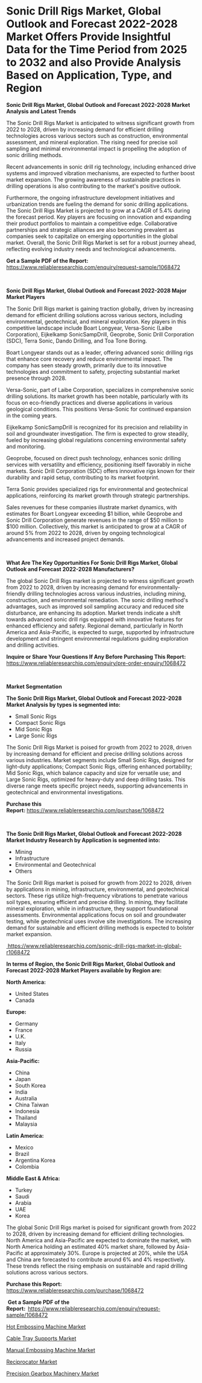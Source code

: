 <p><h1>Sonic Drill Rigs Market, Global Outlook and Forecast 2022-2028 Market Offers Provide Insightful Data for the Time Period from 2025 to 2032 and also Provide Analysis Based on Application, Type, and Region</h1></p><p><strong>Sonic Drill Rigs Market, Global Outlook and Forecast 2022-2028 Market Analysis and Latest Trends</strong></p>
<p><p>The Sonic Drill Rigs Market is anticipated to witness significant growth from 2022 to 2028, driven by increasing demand for efficient drilling technologies across various sectors such as construction, environmental assessment, and mineral exploration. The rising need for precise soil sampling and minimal environmental impact is propelling the adoption of sonic drilling methods. </p><p>Recent advancements in sonic drill rig technology, including enhanced drive systems and improved vibration mechanisms, are expected to further boost market expansion. The growing awareness of sustainable practices in drilling operations is also contributing to the market's positive outlook. </p><p>Furthermore, the ongoing infrastructure development initiatives and urbanization trends are fueling the demand for sonic drilling applications. The Sonic Drill Rigs Market is projected to grow at a CAGR of 5.4% during the forecast period. Key players are focusing on innovation and expanding their product portfolios to maintain a competitive edge. Collaborative partnerships and strategic alliances are also becoming prevalent as companies seek to capitalize on emerging opportunities in the global market. Overall, the Sonic Drill Rigs Market is set for a robust journey ahead, reflecting evolving industry needs and technological advancements.</p></p>
<p><strong>Get a Sample PDF of the Report:&nbsp;</strong> <a href="https://www.reliableresearchiq.com/enquiry/request-sample/1068472?utm_campaign=3444&utm_medium=2&utm_source=Github&utm_content=ia&utm_term=21032025&utm_id=sonic-drill-rigs-market-global-outlook-and-forecast-2022-2028">https://www.reliableresearchiq.com/enquiry/request-sample/1068472</a></p>
<p>&nbsp;</p>
<p><strong>Sonic Drill Rigs Market, Global Outlook and Forecast 2022-2028 Major Market Players</strong></p>
<p><p>The Sonic Drill Rigs market is gaining traction globally, driven by increasing demand for efficient drilling solutions across various sectors, including environmental, geotechnical, and mineral exploration. Key players in this competitive landscape include Boart Longyear, Versa-Sonic (Laibe Corporation), Eijkelkamp SonicSampDrill, Geoprobe, Sonic Drill Corporation (SDC), Terra Sonic, Dando Drilling, and Toa Tone Boring.</p><p>Boart Longyear stands out as a leader, offering advanced sonic drilling rigs that enhance core recovery and reduce environmental impact. The company has seen steady growth, primarily due to its innovative technologies and commitment to safety, projecting substantial market presence through 2028.</p><p>Versa-Sonic, part of Laibe Corporation, specializes in comprehensive sonic drilling solutions. Its market growth has been notable, particularly with its focus on eco-friendly practices and diverse applications in various geological conditions. This positions Versa-Sonic for continued expansion in the coming years.</p><p>Eijkelkamp SonicSampDrill is recognized for its precision and reliability in soil and groundwater investigation. The firm is expected to grow steadily, fueled by increasing global regulations concerning environmental safety and monitoring.</p><p>Geoprobe, focused on direct push technology, enhances sonic drilling services with versatility and efficiency, positioning itself favorably in niche markets. Sonic Drill Corporation (SDC) offers innovative rigs known for their durability and rapid setup, contributing to its market footprint.</p><p>Terra Sonic provides specialized rigs for environmental and geotechnical applications, reinforcing its market growth through strategic partnerships.</p><p>Sales revenues for these companies illustrate market dynamics, with estimates for Boart Longyear exceeding $1 billion, while Geoprobe and Sonic Drill Corporation generate revenues in the range of $50 million to $100 million. Collectively, this market is anticipated to grow at a CAGR of around 5% from 2022 to 2028, driven by ongoing technological advancements and increased project demands.</p></p>
<p>&nbsp;</p>
<p><strong>What Are The Key Opportunities For Sonic Drill Rigs Market, Global Outlook and Forecast 2022-2028 Manufacturers?</strong></p>
<p><p>The global Sonic Drill Rigs market is projected to witness significant growth from 2022 to 2028, driven by increasing demand for environmentally-friendly drilling technologies across various industries, including mining, construction, and environmental remediation. The sonic drilling method's advantages, such as improved soil sampling accuracy and reduced site disturbance, are enhancing its adoption. Market trends indicate a shift towards advanced sonic drill rigs equipped with innovative features for enhanced efficiency and safety. Regional demand, particularly in North America and Asia-Pacific, is expected to surge, supported by infrastructure development and stringent environmental regulations guiding exploration and drilling activities.</p></p>
<p><strong>Inquire or Share Your Questions If Any Before Purchasing This Report:</strong> <a href="https://www.reliableresearchiq.com/enquiry/pre-order-enquiry/1068472?utm_campaign=3444&utm_medium=2&utm_source=Github&utm_content=ia&utm_term=21032025&utm_id=sonic-drill-rigs-market-global-outlook-and-forecast-2022-2028">https://www.reliableresearchiq.com/enquiry/pre-order-enquiry/1068472</a></p>
<p>&nbsp;</p>
<p><strong>Market Segmentation</strong></p>
<p><strong>The Sonic Drill Rigs Market, Global Outlook and Forecast 2022-2028 Market Analysis by types is segmented into:</strong></p>
<p><ul><li>Small Sonic Rigs</li><li>Compact Sonic Rigs</li><li>Mid Sonic Rigs</li><li>Large Sonic Rigs</li></ul></p>
<p><p>The Sonic Drill Rigs Market is poised for growth from 2022 to 2028, driven by increasing demand for efficient and precise drilling solutions across various industries. Market segments include Small Sonic Rigs, designed for light-duty applications; Compact Sonic Rigs, offering enhanced portability; Mid Sonic Rigs, which balance capacity and size for versatile use; and Large Sonic Rigs, optimized for heavy-duty and deep drilling tasks. This diverse range meets specific project needs, supporting advancements in geotechnical and environmental investigations.</p></p>
<p><strong>Purchase this Report:&nbsp;</strong><a href="https://www.reliableresearchiq.com/purchase/1068472?utm_campaign=3444&utm_medium=2&utm_source=Github&utm_content=ia&utm_term=21032025&utm_id=sonic-drill-rigs-market-global-outlook-and-forecast-2022-2028">https://www.reliableresearchiq.com/purchase/1068472</a></p>
<p>&nbsp;</p>
<p><strong>The Sonic Drill Rigs Market, Global Outlook and Forecast 2022-2028 Market Industry Research by Application is segmented into:</strong></p>
<p><ul><li>Mining</li><li>Infrastructure</li><li>Environmental and Geotechnical</li><li>Others</li></ul></p>
<p><p>The Sonic Drill Rigs market is poised for growth from 2022 to 2028, driven by applications in mining, infrastructure, environmental, and geotechnical sectors. These rigs utilize high-frequency vibrations to penetrate various soil types, ensuring efficient and precise drilling. In mining, they facilitate mineral exploration, while in infrastructure, they support foundational assessments. Environmental applications focus on soil and groundwater testing, while geotechnical uses involve site investigations. The increasing demand for sustainable and efficient drilling methods is expected to bolster market expansion.</p></p>
<p><a href="https://www.reliableresearchiq.com/sonic-drill-rigs-market-in-global-r1068472?utm_campaign=3444&utm_medium=2&utm_source=Github&utm_content=ia&utm_term=21032025&utm_id=sonic-drill-rigs-market-global-outlook-and-forecast-2022-2028">&nbsp;https://www.reliableresearchiq.com/sonic-drill-rigs-market-in-global-r1068472</a></p>
<p><strong>In terms of Region, the Sonic Drill Rigs Market, Global Outlook and Forecast 2022-2028 Market Players available by Region are:</strong></p>
<p>
    <p> <strong> North America: </strong>
        <ul>
            <li>United States</li>
            <li>Canada</li>
        </ul>
        </p> 
    <p> <strong> Europe: </strong>
        <ul>
            <li>Germany</li>
            <li>France</li>
            <li>U.K.</li>
            <li>Italy</li>
            <li>Russia</li>
        </ul>
        </p> 
    <p> <strong> Asia-Pacific: </strong>
        <ul>
            <li>China</li>
            <li>Japan</li>
            <li>South Korea</li>
            <li>India</li>
            <li>Australia</li>
            <li>China Taiwan</li>
            <li>Indonesia</li>
            <li>Thailand</li>
            <li>Malaysia</li>
        </ul>
        </p> 
    <p> <strong> Latin America: </strong>
        <ul>
            <li>Mexico</li>
            <li>Brazil</li>
            <li>Argentina Korea</li>
            <li>Colombia</li>
        </ul>
        </p> 
    <p> <strong> Middle East & Africa: </strong>
        <ul>
            <li>Turkey</li>
            <li>Saudi</li>
            <li>Arabia</li>
            <li>UAE</li>
            <li>Korea</li>
        </ul>
    </p>
    </p>
<p><p>The global Sonic Drill Rigs market is poised for significant growth from 2022 to 2028, driven by increasing demand for efficient drilling technologies. North America and Asia-Pacific are expected to dominate the market, with North America holding an estimated 40% market share, followed by Asia-Pacific at approximately 30%. Europe is projected at 20%, while the USA and China are forecasted to contribute around 6% and 4% respectively. These trends reflect the rising emphasis on sustainable and rapid drilling solutions across various sectors.</p></p>
<p><strong>Purchase this Report: </strong><a href="https://www.reliableresearchiq.com/purchase/1068472?utm_campaign=3444&utm_medium=2&utm_source=Github&utm_content=ia&utm_term=21032025&utm_id=sonic-drill-rigs-market-global-outlook-and-forecast-2022-2028">https://www.reliableresearchiq.com/purchase/1068472</a></p>
<p>&nbsp;<strong>Get a Sample PDF of the Report:&nbsp;&nbsp;</strong><a href="https://www.reliableresearchiq.com/enquiry/request-sample/1068472?utm_campaign=3444&utm_medium=2&utm_source=Github&utm_content=ia&utm_term=21032025&utm_id=sonic-drill-rigs-market-global-outlook-and-forecast-2022-2028">https://www.reliableresearchiq.com/enquiry/request-sample/1068472</a></p>
<p><strong></strong></p>
<p><p><a href="https://www.linkedin.com/pulse/market-growth-potential-forecast-hot-embossing-machine-size-a03ze?utm_campaign=3444&utm_medium=2&utm_source=Github&utm_content=ia&utm_term=21032025&utm_id=sonic-drill-rigs-market-global-outlook-and-forecast-2022-2028">Hot Embossing Machine Market</a></p><p><a href="https://www.linkedin.com/pulse/insights-cable-tray-supports-market-analysis-growth-factors-xwk3e?utm_campaign=3444&utm_medium=2&utm_source=Github&utm_content=ia&utm_term=21032025&utm_id=sonic-drill-rigs-market-global-outlook-and-forecast-2022-2028">Cable Tray Supports Market</a></p><p><a href="https://www.linkedin.com/pulse/market-demand-revenue-manual-embossing-machine-132-cagr-from-euvne?utm_campaign=3444&utm_medium=2&utm_source=Github&utm_content=ia&utm_term=21032025&utm_id=sonic-drill-rigs-market-global-outlook-and-forecast-2022-2028">Manual Embossing Machine Market</a></p><p><a href="https://www.linkedin.com/pulse/revenue-forecast-reciprocator-industry-5-cagr-from-2025-2032-ba360-1zxoe?utm_campaign=3444&utm_medium=2&utm_source=Github&utm_content=ia&utm_term=21032025&utm_id=sonic-drill-rigs-market-global-outlook-and-forecast-2022-2028">Reciprocator Market</a></p><p><a href="https://www.linkedin.com/pulse/detailed-analysis-precision-gearbox-machinery-market-ku7ze?utm_campaign=3444&utm_medium=2&utm_source=Github&utm_content=ia&utm_term=21032025&utm_id=sonic-drill-rigs-market-global-outlook-and-forecast-2022-2028">Precision Gearbox Machinery Market</a></p></p>